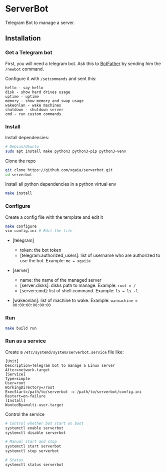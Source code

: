 # ServerBot

Telegram Bot to manage a server.

## Installation


### Get a Telegram bot

First, you will need a telegram bot. Ask this to [BotFather](https://t.me/botfather) by sending him the `/newbot` command.

Configure it with `/setcommands` and sent this:

```
hello - say hello
disk - show hard drives usage
uptime - uptime
memory - show memory and swap usage
wakeonlan - wake machines
shutdown - shutdown server
cmd - run custom commands
```

### Install

Install dependencies:

```bash
# Debian/Ubuntu
sudo apt install make python3 python3-pip python3-venv
```

Clone the repo

```bash
git clone https://github.com/xgaia/serverbot.git
cd serverbot
```

Install all python dependencies in a python virtual env

```bash
make install
```

### Configure

Create a config file with the template and edit it

```bash
make configure
vim config.ini # Edit the file
```

- [telegram]
    - token: the bot token
    - [telegram:authorized_users]: list of username who are authorized to use the bot. Example: `me = xgaiia`

- [server]
    - name: the name of the managed server
    - [server:disks]: disks path to manage. Example: `root = /`
    - [server:cmd]: list of shell command. Example: `ls = ls -l`

- [wakeonlan]: list of machine to wake. Example: `warmachine = 00:00:00:00:00:00 `


### Run


```bash
make build run
```

### Run as a service

Create a  `/etc/systemd/system/serverbot.service` file like:

```
[Unit]
Description=Telegram bot to manage a Linux server
After=network.target
[Service]
Type=simple
User=root
WorkingDirectory=/root
ExecStart=/path/to/serverbot -c /path/to/serverbot/config.ini
Restart=on-failure
[Install]
WantedBy=multi-user.target
```

Control the service

```bash
# Control whether bot start on boot
systemctl enable serverbot
systemctl disable serverbot

# Manual start and stop
systemctl start serverbot
systemctl stop serverbot

# Status
systemctl status serverbot
```
